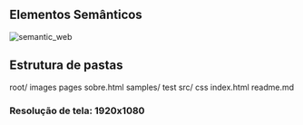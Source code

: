 ## Elementos Semânticos 
![semantic_web](https://www.w3schools.com/html/img_sem_elements.gif)

## Estrutura de pastas

root/
    images
    pages
        sobre.html
    samples/
        test
    src/ 
        css
    index.html
    readme.md

### Resolução de tela: 1920x1080